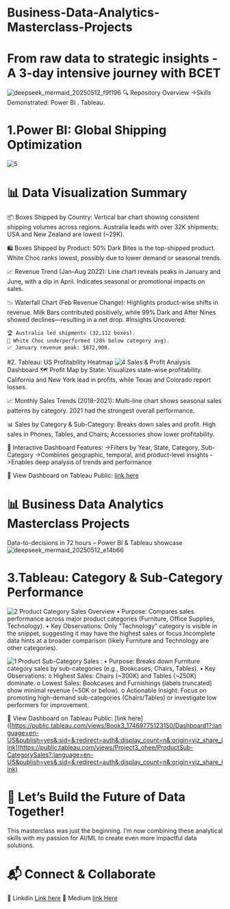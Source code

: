 # Business-Data-Analytics-Masterclass-Projects
# From raw data to strategic insights - A 3-day intensive journey with BCET
![deepseek_mermaid_20250512_f9f196](https://github.com/user-attachments/assets/faa40aae-504b-48df-825c-41a67c5222f6)
🔍 Repository Overview
->Skills Demonstrated:
     Power BI .
     Tableau.
# 1.Power BI: Global Shipping Optimization   
![5](https://github.com/user-attachments/assets/760e0d57-7b2c-4477-907a-c4d59daabf38)
# 📊 Data Visualization Summary
📦 Boxes Shipped by Country:
Vertical bar chart showing consistent shipping volumes across regions. Australia leads with over 32K shipments; USA and New Zealand are lowest (~29K).

🛍️ Boxes Shipped by Product:
50% Dark Bites is the top-shipped product. White Choc ranks lowest, possibly due to lower demand or seasonal trends.

📈 Revenue Trend (Jan–Aug 2022):
Line chart reveals peaks in January and June, with a dip in April. Indicates seasonal or promotional impacts on sales.

📉 Waterfall Chart (Feb Revenue Change):
Highlights product-wise shifts in revenue. Milk Bars contributed positively, while 99% Dark and After Nines showed declines—resulting in a net drop.
#Insights Uncovered:

    🏆 Australia led shipments (32,112 boxes).
    🚨 White Choc underperformed (28% below category avg).
    📈 January revenue peak: $872,900.
#2. Tableau: US Profitability Heatmap
![4](https://github.com/user-attachments/assets/b9feb587-1fc2-4ea8-9cfb-faa657ab07e4)
Sales & Profit Analysis Dashboard
🗺️ Profit Map by State:
Visualizes state-wise profitability. California and New York lead in profits, while Texas and Colorado report losses.

📈 Monthly Sales Trends (2018–2021):
Multi-line chart shows seasonal sales patterns by category. 2021 had the strongest overall performance.

📊 Sales by Category & Sub-Category:
Breaks down sales and profit. High sales in Phones, Tables, and Chairs; Accessories show lower profitability.

🎯 Interactive Dashboard Features:
     ->Filters by Year, State, Category, Sub-Category
     ->Combines geographic, temporal, and product-level insights
     ->Enables deep analysis of trends and performance

🔗 View Dashboard on Tableau Public: [link here](https://public.tableau.com/views/Book3_17469775123150/Dashboard1?:language=en-US&publish=yes&:sid=&:redirect=auth&:display_count=n&:origin=viz_share_link)

# 📊 Business Data Analytics Masterclass Projects
Data-to-decisions in 72 hours – Power BI & Tableau showcase
![deepseek_mermaid_20250512_e14b66](https://github.com/user-attachments/assets/6489b6c6-dd4c-483d-a987-9b959c2e6545)
# 3.Tableau: Category & Sub-Category Performance
![2](https://github.com/user-attachments/assets/bbd671f4-a8b7-45f7-93cf-9af246e62a1a)
Product Category Sales Overview
•	Purpose: Compares sales performance across major product categories (Furniture, Office Supplies, Technology).
•	Key Observations:
Only "Technology" category is visible in the snippet, suggesting it may have the highest sales or focus.Incomplete data hints at a broader comparison (likely Furniture and Technology are other categories).

![1](https://github.com/user-attachments/assets/3509b1a6-76d8-49e3-aaca-07c69b0548fc)
Product Sub-Category Sales :
•	Purpose: Breaks down Furniture category sales by sub-categories (e.g., Bookcases, Chairs, Tables).
•	Key Observations:
o	Highest Sales: Chairs (~300K) and Tables (~250K) dominate.
o	Lowest Sales: Bookcases and Furnishings (labels truncated) show minimal revenue (~50K or below).
o	Actionable Insight: Focus on promoting high-demand sub-categories (Chairs/Tables) or investigate low performers for improvement.

🔗 View Dashboard on Tableau Public: [link here]([https://public.tableau.com/views/Book3_17469775123150/Dashboard1?:language=en-US&publish=yes&:sid=&:redirect=auth&:display_count=n&:origin=viz_share_link](https://public.tableau.com/views/Project3_ohee/ProductSub-CategorySales?:language=en-US&publish=yes&:sid=&:redirect=auth&:display_count=n&:origin=viz_share_link)


# 🌟 Let’s Build the Future of Data Together!
This masterclass was just the beginning. I’m now combining these analytical skills with my passion for AI/ML to create even more impactful data solutions.
# 📬 Connect & Collaborate
🔗 Linkdin [Link here]()
🔗 Medium [link Here](https://medium.com/@2204ohee/from-classroom-to-dashboard-my-3-day-business-data-analytics-transformation-286b1b3fadb7)
